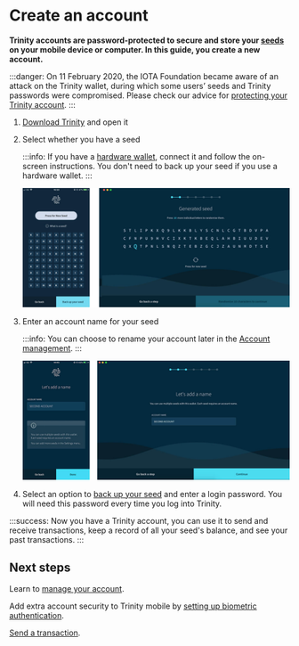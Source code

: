 # Create an account

**Trinity accounts are password-protected to secure and store your [seeds](root://getting-started/0.1/clients/seeds.md) on your mobile device or computer. In this guide, you create a new account.**

:::danger:
On 11 February 2020, the IOTA Foundation became aware of an attack on the Trinity wallet, during which some users’ seeds and Trinity passwords were compromised. Please check our advice for [protecting your Trinity account](../how-to-guides/protect-trinity-account.md).
:::

1. [Download Trinity](https://trinity.iota.org/) and open it

2. Select whether you have a seed
    
    :::info:
    If you have a [hardware wallet](../concepts/hardware-wallet.md), connect it and follow the on-screen instructions. You don't need to back up your seed if you use a hardware wallet.
    :::
   
    ![Generating a seed](../images/seed-generation.png)

4. Enter an account name for your seed

    :::info:
    You can choose to rename your account later in the [Account management](../how-to-guides/manage-your-account.md).
    :::

    ![Account name](../images/account-name.jpg)

5. Select an option to [back up your seed](../how-to-guides/back-up-seed.md) and enter a login password. You will need this password every time you log into Trinity.

:::success:
Now you have a Trinity account, you can use it to send and receive transactions, keep a record of all your seed's balance, and see your past transactions.
:::

## Next steps

Learn to [manage your account](../how-to-guides/manage-your-account.md).

Add extra account security to Trinity mobile by [setting up biometric authentication](../how-to-guides/manage-your-security-settings.md).

[Send a transaction](../how-to-guides/send-a-transaction.md).
